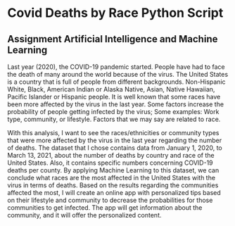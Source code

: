 # Covid Deaths by Race Python Script
## Assignment Artificial Intelligence and Machine Learning

Last year (2020), the COVID-19 pandemic started. People have had to face the death of many around the world because of the virus. The United States is a country that is full of people from different backgrounds. Non-Hispanic White, Black, American Indian or Alaska Native, Asian, Native Hawaiian, Pacific Islander or Hispanic people. It is well known that some races have been more affected by the virus in the last year. Some factors increase the probability of people getting infected by the virus; Some examples:  Work type, community, or lifestyle. Factors that we may say are related to race. 

With this analysis, I want to see the races/ethnicities or community types that were more affected by the virus in the last year regarding the number of deaths. The dataset that I chose contains data from January 1, 2020, to March 13, 2021, about the number of deaths by country and race of the United States. Also, it contains specific numbers concerning COVID-19 deaths per county. By applying Machine Learning to this dataset, we can conclude what races are the most affected in the United States with the virus in terms of deaths. Based on the results regarding the communities affected the most, I will create an online app with personalized tips based on their lifestyle and community to decrease the probabilities for those communities to get infected. The app will get information about the community, and it will offer the personalized content.
